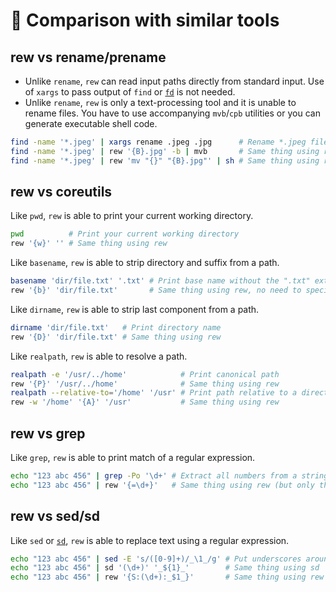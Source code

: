 # 🔬 Comparison with similar tools

## rew vs rename/prename

- Unlike `rename`, `rew` can read input paths directly from standard input.
  Use of `xargs` to pass output of `find` or [`fd`][fd] is not needed.
- Unlike `rename`, `rew` is only a text-processing tool and it is unable to rename files.
  You have to use accompanying `mvb`/`cpb` utilities or you can generate executable shell code.

```bash
find -name '*.jpeg' | xargs rename .jpeg .jpg      # Rename *.jpeg files to *.jpg
find -name '*.jpeg' | rew '{B}.jpg' -b | mvb       # Same thing using rew + mvb
find -name '*.jpeg' | rew 'mv "{}" "{B}.jpg"' | sh # Same thing using rew + mv + sh
```

## rew vs coreutils

Like `pwd`, `rew` is able to print your current working directory.

```bash
pwd          # Print your current working directory
rew '{w}' '' # Same thing using rew
```

Like `basename`, `rew` is able to strip directory and suffix from a path.

```bash
basename 'dir/file.txt' '.txt' # Print base name without the ".txt" extension
rew '{b}' 'dir/file.txt'       # Same thing using rew, no need to specify an extension
```

Like `dirname`, `rew` is able to strip last component from a path.

```bash
dirname 'dir/file.txt'   # Print directory name
rew '{D}' 'dir/file.txt' # Same thing using rew
```

Like `realpath`, `rew` is able to resolve a path.

```bash
realpath -e '/usr/../home'            # Print canonical path
rew '{P}' '/usr/../home'              # Same thing using rew
realpath --relative-to='/home' '/usr' # Print path relative to a directory
rew -w '/home' '{A}' '/usr'           # Same thing using rew
```

## rew vs grep

Like `grep`, `rew` is able to print match of a regular expression.

```bash
echo "123 abc 456" | grep -Po '\d+' # Extract all numbers from a string
echo "123 abc 456" | rew '{=\d+}'   # Same thing using rew (but only the first number)
```

## rew vs sed/sd

Like `sed` or [`sd`][sd], `rew` is able to replace text using a regular expression.

```bash
echo "123 abc 456" | sed -E 's/([0-9]+)/_\1_/g' # Put underscores around numbers
echo "123 abc 456" | sd '(\d+)' '_${1}_'        # Same thing using sd
echo "123 abc 456" | rew '{S:(\d+):_$1_}'       # Same thing using rew
```

[fd]: https://github.com/sharkdp/fd
[sd]: https://github.com/chmln/sd
